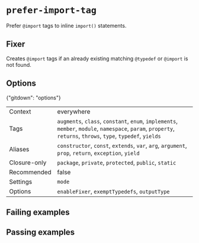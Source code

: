 # `prefer-import-tag`

Prefer `@import` tags to inline `import()` statements.

## Fixer

Creates `@import` tags if an already existing matching `@typedef` or
`@import` is not found.

## Options

{"gitdown": "options"}

|||
|---|---|
|Context|everywhere|
|Tags|`augments`, `class`, `constant`, `enum`, `implements`, `member`, `module`, `namespace`, `param`, `property`, `returns`, `throws`, `type`, `typedef`, `yields`|
|Aliases|`constructor`, `const`, `extends`, `var`, `arg`, `argument`, `prop`, `return`, `exception`, `yield`|
|Closure-only|`package`, `private`, `protected`, `public`, `static`|
|Recommended|false|
|Settings|`mode`|
|Options|`enableFixer`, `exemptTypedefs`, `outputType`|

## Failing examples

<!-- assertions-failing preferImportTag -->

## Passing examples

<!-- assertions-passing preferImportTag -->
